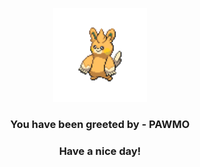 <p align="center">
            <img src="https://raw.githubusercontent.com/PokeAPI/sprites/master/sprites/pokemon/922.png" width="150" height="150">
          </p>
          <h3 align="center">You have been greeted by - <b>PAWMO</b></h3>
          <h3 align="center">Have a nice day!</h3>
